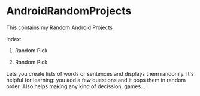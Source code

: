 # AndroidRandomProjects
This contains my Random Android Projects

Index:
1. Random Pick


1. Random Pick

Lets you create lists of words or sentences and displays them randomly.
It's helpful for learning: you add a few questions and it pops them in random order.
Also helps making any kind of decission, games...
